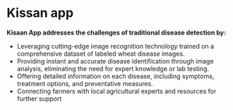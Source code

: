 # Kissan app
**Kisaan App addresses the challenges of traditional disease detection by:** <br/>
- Leveraging cutting-edge image recognition technology trained on a comprehensive dataset of labeled wheat disease images.
- Providing instant and accurate disease identification through image analysis, eliminating the need for expert knowledge or lab testing.
- Offering detailed information on each disease, including symptoms, treatment options, and preventative measures.
- Connecting farmers with local agricultural experts and resources for further support
